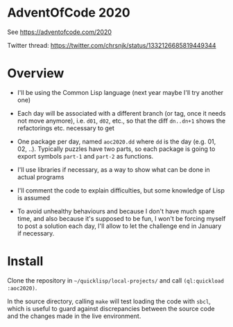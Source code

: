 # AdventOfCode 2020

See https://adventofcode.com/2020

Twitter thread: https://twitter.com/chrsnjk/status/1332126685819449344

# Overview

- I'll be using the Common Lisp language (next year maybe I'll try
  another one)

- Each day will be associated with a different branch (or tag, once it
  needs not move anymore), i.e. `d01`, `d02`, etc., so that the diff
  `dn..dn+1` shows the refactorings etc. necessary to get 

- One package per day, named `aoc2020.dd` where `dd` is the day (e.g.
  01, 02, ..). Typically puzzles have two parts, so each package is
  going to export symbols `part-1` and `part-2` as functions.

- I'll use libraries if necessary, as a way to show what can be done
  in actual programs

- I'll comment the code to explain difficulties, but some knowledge of
  Lisp is assumed

- To avoid unhealthy behaviours and because I don't have much spare
  time, and also because it's supposed to be fun, I won't be forcing
  myself to post a solution each day, I'll allow to let the challenge
  end in January if necessary.

# Install

Clone the repository in `~/quicklisp/local-projects/` and call
`(ql:quickload :aoc2020)`.

In the source directory, calling `make` will test loading the code
with `sbcl`, which is useful to guard against discrepancies between
the source code and the changes made in the live environment.
